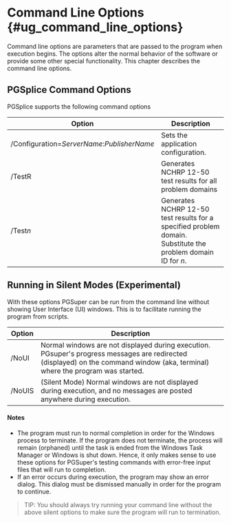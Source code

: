 Command Line Options {#ug_command_line_options}
==============================================
Command line options are parameters that are passed to the program when execution begins. The options alter the normal behavior of the software or provide some other special functionality. This chapter describes the command line options.

PGSplice Command Options
------------------------

PGSplice supports the following command options

Option | Description
-------|--------------
/Configuration=<i>ServerName</i>:<i>PublisherName</i> | Sets the application configuration.
/TestR | Generates NCHRP 12-50 test results for all problem domains
/Test<i>n</i> | Generates NCHRP 12-50 test results for a specified problem domain. Substitute the problem domain ID for <i>n</i>.

Running in Silent Modes (Experimental)
--------------------------------------
With these options PGSuper can be run from the command line without showing User Interface (UI) windows. This is to facilitate running the program from scripts.

Option | Description
-------|--------------
/NoUI   | Normal windows are not displayed during execution. PGsuper's progress messages are redirected (displayed) on the command window (aka, terminal) where the program was started.
/NoUIS   | (Silent Mode) Normal windows are not displayed during execution, and no messages are posted anywhere during execution.

#### Notes ####
  - The program must run to normal completion in order for the Windows process to terminate. If the program does not terminate, the process will remain (orphaned) until the task is ended from the Windows Task Manager or Windows is shut down. Hence, it only makes sense to use these options for PGSuper's testing commands with error-free input files that will run to completion.
  - If an error occurs during execution, the program may show an error dialog. This dialog must be dismissed manually in order for the program to continue.

> TIP: You should always try running your command line without the above silent options to make sure the program will run to termination.
